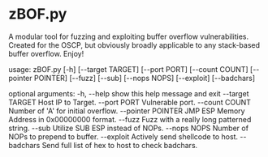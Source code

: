 # zBOF.py

A modular tool for fuzzing and exploiting buffer overflow vulnerabilities. Created for the OSCP, but obviously broadly applicable to any stack-based buffer overflow. Enjoy!

usage: zBOF.py [-h] [--target TARGET] [--port PORT] [--count COUNT]
               [--pointer POINTER] [--fuzz] [--sub] [--nops NOPS] [--exploit]
               [--badchars]

optional arguments:
  -h, --help         show this help message and exit
  --target TARGET    Host IP to Target.
  --port PORT        Vulnerable port.
  --count COUNT      Number of 'A' for initial overflow.
  --pointer POINTER  JMP ESP Memory Address in 0x00000000 format.
  --fuzz             Fuzz with a really long patterned string.
  --sub              Utilize SUB ESP instead of NOPs.
  --nops NOPS        Number of NOPs to prepend to buffer.
  --exploit          Actively send shellcode to host.
  --badchars         Send full list of hex to host to check badchars.
